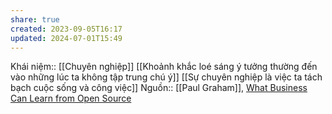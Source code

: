 ```yaml
---
share: true
created: 2023-09-05T16:17
updated: 2024-07-01T15:49
---
```

Khái niệm:: [[Chuyên nghiệp]]
[[Khoảnh khắc loé sáng ý tưởng thường đến vào những lúc ta không tập trung chú ý]]
[[Sự chuyên nghiệp là việc ta tách bạch cuộc sống và công việc]]
Nguồn:: [[Paul Graham]], [What Business Can Learn from Open Source](http://www.paulgraham.com/opensource.html)